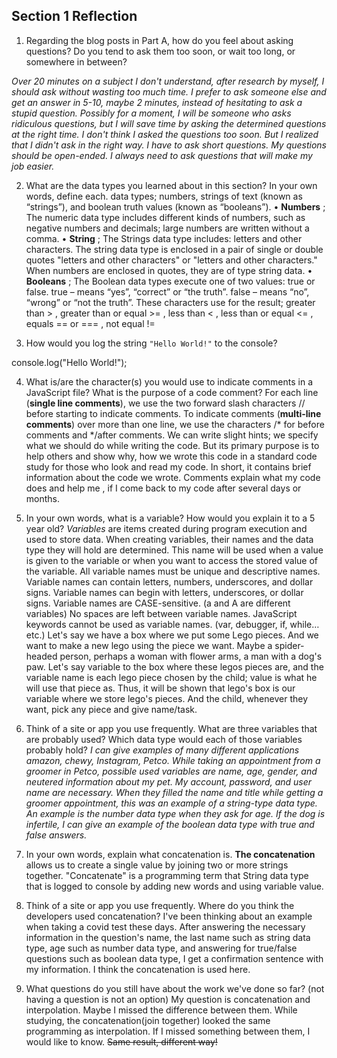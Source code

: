 ## Section 1 Reflection

1. Regarding the blog posts in Part A, how do you feel about asking questions? Do you tend to ask them too soon, or wait too long, or somewhere in between?

  _Over 20 minutes on a subject I don't understand, after research by myself,  I should ask without wasting too much time. I prefer to ask someone else and get an answer in 5-10, maybe 2 minutes,  instead of hesitating to ask a stupid question. Possibly for a moment, I will be someone who asks ridiculous questions, but I will save time by asking the determined questions at the right time. I don't think I asked the questions too soon. But I realized that I didn't ask in the right way. I have to ask short questions. My questions should be open-ended. I always need to ask questions that will make my job easier._

2. What are the data types you learned about in this section? In your own words, define each.
 data types; numbers, strings of text (known as “strings”), and boolean truth values (known as “booleans”).
 • **Numbers** ; The numeric data type includes different kinds of numbers, such as negative numbers and decimals; large numbers are written without a comma.
 • **String** ; The Strings data type includes:
letters and other characters. The string data type is enclosed in a pair of single or double quotes "letters and other characters" or "letters and other characters." When numbers are enclosed in quotes, they are of type string data.
  • **Booleans** ; The Boolean data types execute one of two values: true or false. true – means “yes”, “correct” or “the truth”.
false – means “no”, “wrong” or “not the truth”.
  These characters use for the result; greater than > , greater than or equal >= , less than < , less than or equal <= , equals == or === , not equal !=

3. How would you log the string `"Hello World!"` to the console?

  console.log("Hello World!");

4. What is/are the character(s) you would use to indicate comments in a JavaScript file? What is the purpose of a code comment?
  For each line (**single line comments**), we use the two forward slash characters // before starting to indicate comments. To indicate comments (**multi-line comments**) over more than one line, we use the characters /* for before comments and */after comments. We can write slight hints; we specify what we should do while writing the code. But its primary purpose is to help others and show why, how we wrote this code in a standard code study for those who look and read my code. In short, it contains brief information about the code we wrote. Comments explain what my code does and help me , if I come back to my code after several days or months.

5. In your own words, what is a variable? How would you explain it to a 5 year old?
  _Variables_ are items created during program execution and used to store data. When creating variables, their names and the data type they will hold are determined. This name will be used when a value is given to the variable or when you want to access the stored value of the variable. All variable names must be unique and descriptive names. Variable names can contain letters, numbers, underscores, and dollar signs. Variable names can begin with letters, underscores, or dollar signs. Variable names are CASE-sensitive. (a and A are different variables) No spaces are left between variable names. JavaScript keywords cannot be used as variable names. (var, debugger, if, while…etc.)
  Let's say we have a box where we put some Lego pieces. And we want to make a new lego using the piece we want. Maybe a spider-headed person, perhaps a woman with flower arms, a man with a dog's paw. Let's say variable to the box where these legos pieces are, and the variable name is each lego piece chosen by the child; value is what he will use that piece as. Thus, it will be shown that lego's box is our variable where we store lego's pieces. And the child, whenever they want, pick any piece and give name/task.

6. Think of a site or app you use frequently. What are three variables that are probably used? Which data type would each of those variables probably hold?
  _I can give examples of many different applications amazon, chewy, Instagram, Petco. While taking an appointment from a groomer in Petco, possible used variables are name, age, gender, and neutered information about my pet. My account, password, and user name are necessary. When they filled the name and title while getting a groomer appointment, this was an example of a string-type data type. An example is the number data type when they ask for age. If the dog is infertile, I can give an example of the boolean data type with true and false answers._

7. In your own words, explain what concatenation is.
  **The concatenation** allows us to create a single value by joining two or more strings together. "Concatenate" is a programming term that String data type that is logged to console by adding new words and using variable value.

8. Think of a site or app you use frequently. Where do you think the developers used concatenation?
  I've been thinking about an example when taking a covid test these days. After answering the necessary information in the question's name, the last name such as string data type, age such as number data type, and answering for true/false questions such as boolean data type,  I get a confirmation sentence with my information. I think the concatenation is used here.

9. What questions do you still have about the work we've done so far? (not having a question is not an option)
  My question is concatenation and interpolation. Maybe I missed the difference between them. While studying, the concatenation(join together) looked the same programming as interpolation. If I missed something between them, I would like to know. ~~Same result, different way!~~
